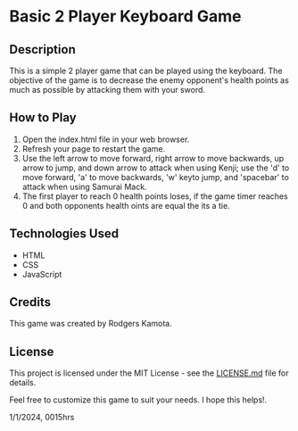 # Basic 2 Player Keyboard Game

## Description

This is a simple 2 player game that can be played using the keyboard. The objective of the game is to decrease the enemy opponent's health points as much as possible by attacking them with your sword.

## How to Play

1. Open the index.html file in your web browser.
2. Refresh your page to restart the game.
3. Use the left arrow to move forward, right arrow to move backwards, up arrow to jump, and down arrow to attack when using Kenji; use the 'd' to move forward, 'a' to move backwards, 'w' keyto jump, and 'spacebar' to attack when using Samurai Mack. 
4. The first player to reach 0 health points loses, if the game timer reaches 0 and both opponents health oints are equal the its a tie.

## Technologies Used

- HTML
- CSS
- JavaScript

## Credits

This game was created by Rodgers Kamota.

## License

This project is licensed under the MIT License - see the [LICENSE.md](LICENSE.md) file for details.

Feel free to customize this game to suit your needs. I hope this helps!.

1/1/2024, 0015hrs

